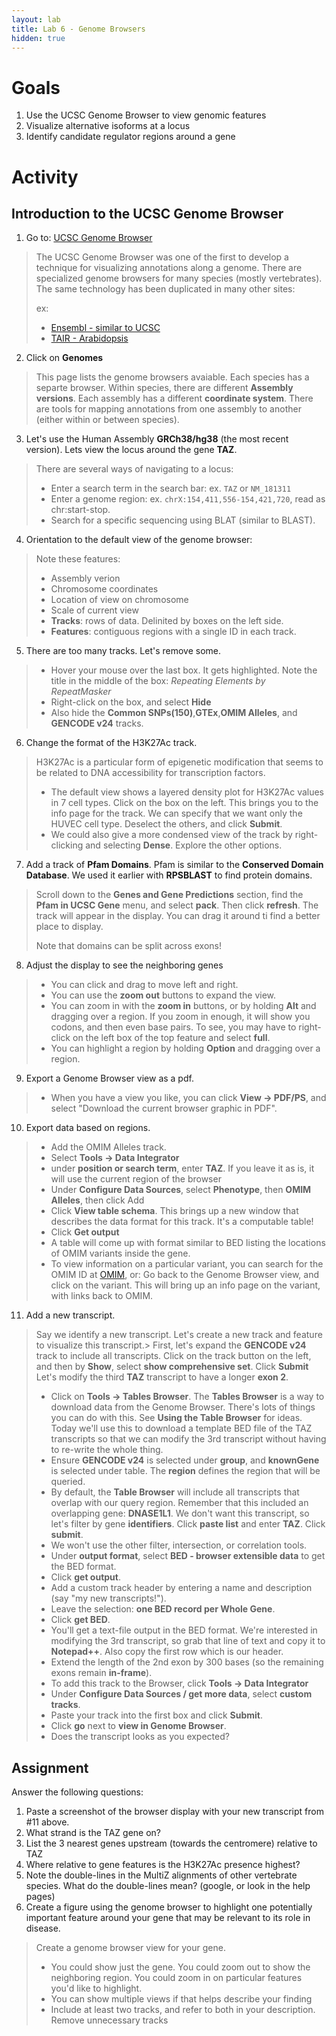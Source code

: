 ```yaml
---
layout: lab
title: Lab 6 - Genome Browsers
hidden: true
---
```


# Goals

1. Use the UCSC Genome Browser to view genomic features
2. Visualize alternative isoforms at a locus
3. Identify candidate regulator regions around a gene
	

# Activity

## Introduction to the UCSC Genome Browser

1. Go to: [UCSC Genome Browser](http://genome.ucsc.edu/)
> The UCSC Genome Browser was one of the first to develop a technique for visualizing annotations along a genome. There are specialized genome browsers for many species (mostly vertebrates). The same technology has been duplicated in many other sites:
>  
> ex:
> 
> - [Ensembl - similar to UCSC](http://www.ensembl.org/Homo_sapiens/Gene/Summary?db=core;g=ENSG00000139618;r=13:32315474-32400266)
> - [TAIR - Arabidopsis](https://gbrowse.arabidopsis.org/cgi-bin/gb2/gbrowse/arabidopsis/?name=Chr1%3A1509103..1510341)

2. Click on **Genomes**
> This page lists the genome browsers avaiable. Each species has a separte browser. Within species, there are different **Assembly versions**. Each assembly has a different **coordinate system**. There are tools for mapping annotations from one assembly to another (either within or between species).

3. Let's use the Human Assembly **GRCh38/hg38** (the most recent version). Lets view the locus around the gene **TAZ**.
> There are several ways of navigating to a locus:
> 
> - Enter a search term in the search bar: ex. `TAZ` or `NM_181311`
> - Enter a genome region: ex. `chrX:154,411,556-154,421,720`, read as chr:start-stop.
> - Search for a specific sequencing using BLAT (similar to BLAST).

4. Orientation to the default view of the genome browser:
> Note these features:
> 
> - Assembly verion
> - Chromosome coordinates
> - Location of view on chromosome
> - Scale of current view
> - **Tracks**: rows of data. Delinited by boxes on the left side.
> - **Features**: contiguous regions with a single ID in each track.

5. There are too many tracks. Let's remove some.
> - Hover your mouse over the last box. It gets highlighted. Note the title in the middle of the box: *Repeating Elements by RepeatMasker*
> - Right-click on the box, and select **Hide**
> - Also hide the **Common SNPs(150)**,**GTEx**,**OMIM Alleles**, and **GENCODE v24** tracks. 

6. Change the format of the H3K27Ac track.
> H3K27Ac is a particular form of epigenetic modification that seems to be related to DNA accessibility for transcription factors.
> 
> - The default view shows a layered density plot for H3K27Ac values in 7 cell types. Click on the box on the left. This brings you to the info page for the track. We can specify that we want only the HUVEC cell type. Deselect the others, and click **Submit**.
> - We could also give a more condensed view of the track by right-clicking and selecting **Dense**. Explore the other options.

7. Add a track of **Pfam Domains**. Pfam is similar to the **Conserved Domain Database**. We used it earlier with **RPSBLAST** to find protein domains.
> Scroll down to the **Genes and Gene Predictions** section, find the **Pfam in UCSC Gene** menu, and select **pack**. Then click **refresh**. The track will appear in the display. You can drag it around ti find a better place to display.
> 
> Note that domains can be split across exons!

8. Adjust the display to see the neighboring genes
> - You can click and drag to move left and right.
> - You can use the **zoom out** buttons to expand the view. 
> - You can zoom in with the **zoom in** buttons, or by holding **Alt** and dragging over a region. If you zoom in enough, it will show you codons, and then even base pairs. To see, you may have to right-click on the left box of the top feature and select **full**.
> - You can highlight a region by holding **Option** and dragging over a region.

9. Export a Genome Browser view as a pdf.
> - When you have a view you like, you can click **View -> PDF/PS**, and select "Download the current browser graphic in PDF".

10. Export data based on regions.
> - Add the OMIM Alleles track. 
> - Select **Tools -> Data Integrator**
> - under **position or search term**, enter **TAZ**. If you leave it as is, it will use the current region of the browser
> - Under **Configure Data Sources**, select **Phenotype**, then **OMIM Alleles**, then click Add
> - Click **View table schema**. This brings up a new window that describes the data format for this track. It's a computable table!
> - Click **Get output**
> - A table will come up with format similar to BED listing the locations of OMIM variants inside the gene.
> - To view information on a particular variant, you can search for the OMIM ID at [OMIM](https://www.omim.org), or: Go back to the Genome Browser view, and click on the variant. This will bring up an info page on the variant, with links back to OMIM.

11. Add a new transcript.
> Say we identify a new transcript. Let's create a new track and feature to visualize this transcript.> 
> First, let's expand the **GENCODE v24** track to include all transcripts. Click on the track button on the left, and then by **Show**, select **show comprehensive set**. Click **Submit**
> Let's modify the third **TAZ** transcript to have a longer **exon 2**.
> 
> - Click on **Tools -> Tables Browser**. The **Tables Browser** is a way to download data from the Genome Browser. There's lots of things you can do with this. See **Using the Table Browser** for ideas. Today we'll use this to download a template BED file of the TAZ transcripts so that we can modify the 3rd transcript without having to re-write the whole thing.
> - Ensure **GENCODE v24** is selected under **group**, and **knownGene** is selected under table. The **region** defines the region that will be queried. 
> - By default, the **Table Browser** will include all transcripts that overlap with our query region. Remember that this included an overlapping gene: **DNASE1L1**. We don't want this transcript, so let's filter by gene **identifiers**. Click **paste list** and enter **TAZ**. Click **submit**.
> - We won't use the other filter, intersection, or correlation tools.
> - Under **output format**, select **BED - browser extensible data** to get the BED format.
> - Click **get output**. 
> - Add a custom track header by entering a name and description (say "my new transcripts!").
> - Leave the selection: **one BED record per Whole Gene**.
> - Click **get BED**.
> - You'll get a text-file output in the BED format. We're interested in modifying the 3rd transcript, so grab that line of text and copy it to **Notepad++**. Also copy the first row which is our header.
> - Extend the length of the 2nd exon by 300 bases (so the remaining exons remain **in-frame**).
> - To add this track to the Browser, click **Tools -> Data Integrator**
> - Under **Configure Data Sources / get more data**, select **custom tracks**.
> - Paste your track into the first box and click **Submit**.
> - Click **go** next to **view in Genome Browser**.
> - Does the transcript looks as you expected?

## Assignment

Answer the following questions:

1. Paste a screenshot of the browser display with your new transcript from #11 above.
1. What strand is the TAZ gene on?
2. List the 3 nearest genes upstream (towards the centromere) relative to TAZ
3. Where relative to gene features is the H3K27Ac presence highest?
4. Note the double-lines in the MultiZ alignments of other vertebrate species. What do the double-lines mean? (google, or look in the help pages)
5. Create a figure using the genome browser to highlight one potentially important feature around your gene that may be relevant to its role in disease.

> Create a genome browser view for your gene. 
> 
> - You could show just the gene. You could zoom out to show the neighboring region. You could zoom in on particular features you'd like to highlight. 
> - You can show multiple views if that helps describe your finding
> - Include at least two tracks, and refer to both in your description. Remove unnecessary tracks
